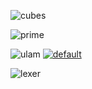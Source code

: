 
![cubes](https://user-images.githubusercontent.com/8466209/205804217-313e8f74-56d1-4401-be92-e3d3c95da055.jpg)

![prime](https://user-images.githubusercontent.com/36441664/87958552-dea18f80-cadb-11ea-9499-6c2ee580a5ca.png)

![ulam](https://upload.wikimedia.org/wikipedia/commons/2/25/Hexgrid_prime_number_spiral.svg)
[![default](https://user-images.githubusercontent.com/8466209/205531184-66086f89-ee4b-4536-9e22-9b1dc946b21e.png)](https://gist.github.com/eq19/f78d4470250720fb18111165564d555f#file-default-md)

![lexer](https://user-images.githubusercontent.com/8466209/204159538-6f87b60c-6a32-486d-aa55-c9af2db7eda6.png)
